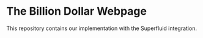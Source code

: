 # The Billion Dollar Webpage

This repository contains our implementation with the Superfluid integration.